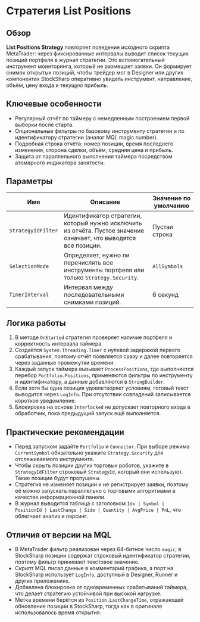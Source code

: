 # Стратегия List Positions

## Обзор
**List Positions Strategy** повторяет поведение исходного скрипта MetaTrader: через фиксированные интервалы выводит список текущих позиций портфеля в журнал стратегии. Это вспомогательный инструмент мониторинга, который не размещает заявки. Он формирует снимок открытых позиций, чтобы трейдер мог в Designer или других компонентах StockSharp оперативно увидеть инструмент, направление, объём, цену входа и текущую прибыль.

## Ключевые особенности
- Регулярный отчёт по таймеру с немедленным построением первой выборки после старта.
- Опциональные фильтры по базовому инструменту стратегии и по идентификатору стратегии (аналог MQL magic number).
- Подробная строка отчёта: номер позиции, время последнего изменения, сторона сделки, объём, средняя цена и прибыль.
- Защита от параллельного выполнения таймера посредством атомарного индикатора занятости.

## Параметры
| Имя | Описание | Значение по умолчанию |
| --- | --- | --- |
| `StrategyIdFilter` | Идентификатор стратегии, который нужно исключить из отчёта. Пустое значение означает, что выводятся все позиции. | Пустая строка |
| `SelectionMode` | Определяет, нужно ли перечислять все инструменты портфеля или только `Strategy.Security`. | `AllSymbols` |
| `TimerInterval` | Интервал между последовательными снимками позиций. | 6 секунд |

## Логика работы
1. В методе `OnStarted` стратегия проверяет наличие портфеля и корректность интервала таймера.
2. Создаётся `System.Threading.Timer` с нулевой задержкой первого срабатывания, поэтому отчёт появляется сразу и далее повторяется через заданные промежутки времени.
3. Каждый запуск таймера вызывает `ProcessPositions`, где выполняется перебор `Portfolio.Positions`, применяются фильтры по инструменту и идентификатору, а данные добавляются в `StringBuilder`.
4. Если хотя бы одна позиция удовлетворяет условиям, готовый текст выводится через `LogInfo`. При отсутствии совпадений записывается короткое уведомление.
5. Блокировка на основе `Interlocked` не допускает повторного входа в обработчик, пока предыдущий запуск ещё выполняется.

## Практические рекомендации
- Перед запуском задайте `Portfolio` и `Connector`. При выборе режима `CurrentSymbol` обязательно укажите `Strategy.Security` для отслеживаемого инструмента.
- Чтобы скрыть позиции других торговых роботов, укажите в `StrategyIdFilter` строковый `StrategyId`, который они используют. Такие позиции будут пропущены.
- Стратегия не изменяет позиции и не регистрирует заявки, поэтому её можно запускать параллельно с торговыми алгоритмами в качестве информационной панели.
- В журнал выводится таблица с заголовком `Idx | Symbol | PositionId | LastChange | Side | Quantity | AvgPrice | PnL`, что облегчает анализ и парсинг.

## Отличия от версии на MQL
- В MetaTrader фильтр реализован через 64-битное число `magic`; в StockSharp позиции содержат строковый идентификатор стратегии, поэтому фильтр принимает текстовое значение.
- Скрипт MQL писал данные в комментарий графика, а порт на StockSharp использует `LogInfo`, доступный в Designer, Runner и других приложениях.
- Добавлена блокировка от одновременных срабатываний таймера, что делает стратегию устойчивой при высокой нагрузке.
- Метка времени берётся из `Position.LastChangeTime`, отражающей обновление позиции в StockSharp, тогда как в оригинале использовалось время открытия.
